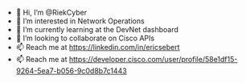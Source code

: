 - 👋 Hi, I’m @RiekCyber
- 👀 I’m interested in Network Operations
- 🌱 I’m currently learning at the DevNet dashboard
- 💞️ I’m looking to collaborate on Cisco APIs
- 📫 Reach me at https://linkedin.com/in/ericsebert 
- 📫 Reach me at https://developer.cisco.com/user/profile/58e1df15-9264-5ea7-b056-9c0d8b7c1443

<!---
RiekCyber/RiekCyber is a ✨ special ✨ repository because its `README.md` (this file) appears on your GitHub profile.
You can click the Preview link to take a look at your changes.
--->
